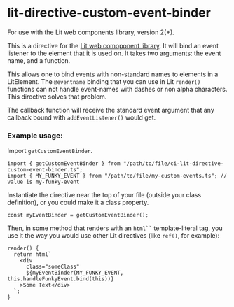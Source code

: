 # lit-directive-custom-event-binder

For use with the Lit web components library, version 2(+).

This is a directive for the [Lit web comoponent library](https://lit.dev/). It will bind an event listener to the element that it is used on. It takes two arguments: the event name, and a function.

This allows one to bind events with non-standard names to elements in a LitElement. The `@eventname` binding that you can use in Lit `render()` functions can not handle event-names with dashes or non alpha characters. This directive solves that problem.

The callback function will receive the standard event argument that any callback bound with `addEventListener()` would get.

### Example usage:
Import `getCustomEventBinder`.

```
import { getCustomEventBinder } from "/path/to/file/ci-lit-directive-custom-event-binder.ts";
import { MY_FUNKY_EVENT } from "/path/to/file/my-custom-events.ts"; // value is my-funky-event
```

Instantiate the directive near the top of your file (outside your class definition), or you could make it a class property.

```
const myEventBinder = getCustomEventBinder();
```

Then, in some method that renders with an ` html`` ` template-literal tag, you use it the way you would use other Lit directives (like `ref()`, for example):

```
render() {
  return html`
    <div
      class="someClass"
      ${myEventBinder(MY_FUNKY_EVENT, this.handleFunkyEvent.bind(this))}
    >Some Text</div>
  `;
}
```
